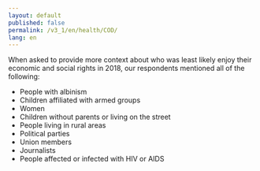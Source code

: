 ```yaml
---
layout: default
published: false
permalink: /v3_1/en/health/COD/
lang: en
---
```


When asked to provide more context about who was least likely enjoy their economic and social rights in 2018, our respondents mentioned all of the following:
-	People with albinism
-	Children affiliated with armed groups
-	Women
-	Children without parents or living on the street
-	People living in rural areas
-	Political parties
-	Union members
-	Journalists
-	People affected or infected with HIV or AIDS
